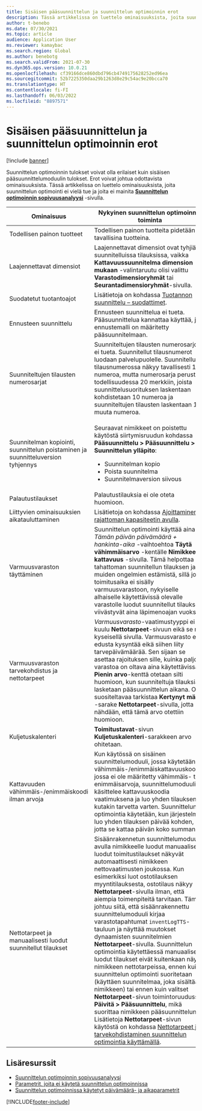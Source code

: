 ```yaml
---
title: Sisäisen pääsuunnittelun ja suunnittelun optimoinnin erot
description: Tässä artikkelissa on luettelo ominaisuuksista, joita suunnittelun optimointi ei vielä tue ja joita ei mainita suunnittelun optimoinnin sopivuusanalyysisivulla.
author: t-benebo
ms.date: 07/30/2021
ms.topic: article
audience: Application User
ms.reviewer: kamaybac
ms.search.region: Global
ms.author: benebotg
ms.search.validFrom: 2021-07-30
ms.dyn365.ops.version: 10.0.21
ms.openlocfilehash: cf39166dce860dbd796cb4749175628252ed96ea
ms.sourcegitcommit: 52b7225350daa29b1263d8e29c54ac9e20bcca70
ms.translationtype: HT
ms.contentlocale: fi-FI
ms.lasthandoff: 06/03/2022
ms.locfileid: "8897571"
---
```

# <a name="differences-between-built-in-master-planning-and-planning-optimization"></a>Sisäisen pääsuunnittelun ja suunnittelun optimoinnin erot

[!include [banner](../../includes/banner.md)]

Suunnittelun optimoinnin tulokset voivat olla erilaiset kuin sisäisen pääsuunnittelumoduulin tulokset. Erot voivat johtua odottavista ominaisuuksista. Tässä artikkelissa on luettelo ominaisuuksista, joita suunnittelun optimointi ei vielä tue ja joita ei mainita **[Suunnittelun optimoinnin sopivuusanalyysi](planning-optimization-fit-analysis.md)** -sivulla.

| Ominaisuus | Nykyinen suunnittelun optimoinnin toiminta |
|---|---|
| Todellisen painon tuotteet | Todellisen painon tuotteita pidetään tavallisina tuotteina.|
| Laajennettavat dimensiot | Laajennettavat dimensiot ovat tyhjiä suunnitelluissa tilauksissa, vaikka **Kattavuussuunnitelma dimension mukaan** -valintaruutu olisi valittu **Varastodimensioryhmät** tai **Seurantadimensioryhmät**-sivulla. |
| Suodatetut tuotantoajot | Lisätietoja on kohdassa [Tuotannon suunnittelu – suodattimet](production-planning.md#filters). |
| Ennusteen suunnittelu | Ennusteen suunnittelua ei tueta. Pääsuunnittelua kannattaa käyttää, jos ennustemalli on määritetty pääsuunnitelmaan. |
| Suunniteltujen tilausten numerosarjat | Suunniteltujen tilausten numerosarjoja ei tueta. Suunnitellut tilausnumerot luodaan palvelupuolelle. Suunnitellussa tilausnumerossa näkyy tavallisesti 10 numeroa, mutta numerosarja perustuu todellisuudessa 20 merkkiin, joista suunnittelusuorituksen laskentaan kohdistetaan 10 numeroa ja suunniteltujen tilausten laskentaan 10 muuta numeroa. |
| Suunnitelman kopiointi, suunnittelun poistaminen ja suunnitteluversion tyhjennys | <p>Seuraavat nimikkeet on poistettu käytöstä siirtymisruudun kohdassa **Pääsuunnittelu \> Pääsuunnittelu \> Suunnittelun ylläpito**:</p><ul><li>Suunnitelman kopio</li><li>Poista suunnitelma</li><li>Suunnitelmaversion siivous</li></ul> |
| Palautustilaukset | Palautustilauksia ei ole oteta huomioon. |
| Liittyvien ominaisuuksien aikatauluttaminen | Lisätietoja on kohdassa [Ajoittaminen rajattoman kapasiteetin avulla](infinite-capacity-planning.md#limitations). |
| Varmuusvaraston täyttäminen | Suunnittelun optimointi käyttää aina *Tämän päivän päivämäärä + hankinta-aika* -vaihtoehtoa **Täytä vähimmäisarvo** -kentälle **Nimikkeen kattavuus** -sivulla. Tämä helpottaa tahattoman suunnitellun tilauksen ja muiden ongelmien estämistä, sillä jos toimitusaika ei sisälly varmuusvarastoon, nykyiselle alhaiselle käytettävissä olevalle varastolle luodut suunnitellut tilaukset viivästyvät aina läpimenoajan vuoksi. |
| Varmuusvaraston tarvekohdistus ja nettotarpeet | *Varmuusvarasto*-vaatimustyyppi ei kuulu **Nettotarpeet**-sivuun eikä se näy kyseisellä sivulla. Varmuusvarasto ei edusta kysyntää eikä siihen liity tarvepäivämäärää. Sen sijaan se asettaa rajoituksen sille, kuinka paljon varastoa on oltava aina käytettävissä. **Pienin arvo**-kenttä otetaan silti huomioon, kun suunniteltuja tilauksia lasketaan pääsuunnittelun aikana. On suositeltavaa tarkistaa **Kertynyt määrä** -sarake **Nettotarpeet**-sivulla, jotta nähdään, että tämä arvo otettiin huomioon. |
| Kuljetuskalenteri | **Toimitustavat**-sivun **Kuljetuskalenteri**-sarakkeen arvo ohitetaan. |
| Kattavuuden vähimmäis-/enimmäiskoodi ilman arvoja| Kun käytössä on sisäinen suunnittelumoduuli, jossa käytetään vähimmäis-/enimmäiskattavuuskoodia, jossa ei ole määritetty vähimmäis- tai enimmäisarvoja, suunnittelumoduuli käsittelee kattavuuskoodia vaatimuksena ja luo yhden tilauksen kutakin tarvetta varten. Suunnittelun optimointia käytetään, kun järjestelmä luo yhden tilauksen päivää kohden, jotta se kattaa päivän koko summan.  |
| Nettotarpeet ja manuaalisesti luodut suunnitellut tilaukset | Sisäänrakennetun suunnittelumoduulin avulla nimikkeelle luodut manuaalisesti luodut toimitustilaukset näkyvät automaattisesti nimikkeen nettovaatimusten joukossa. Kun esimerkiksi luot ostotilauksen myyntitilauksesta, ostotilaus näkyy **Nettotarpeet**-sivulla ilman, että aiempia toimenpiteitä tarvitaan. Tämä johtuu siitä, että sisäänrakennettu suunnittelumoduuli kirjaa varastotapahtumat `inventLogTTS`-tauluun ja näyttää muutokset dynaamisten suunnitelmien **Nettotarpeet**-sivulla. Suunnittelun optimointia käytettäessä manuaalisesti luodut tilaukset eivät kuitenkaan näy nimikkeen nettotarpeissa, ennen kuin suunnittelun optimointi suoritetaan (käyttäen suunnitelmaa, joka sisältää nimikkeen) tai ennen kuin valitset **Nettotarpeet**-sivun toimintoruudussa **Päivitä \> Pääsuunnittelu**, mikä suorittaa nimikkeen pääsuunnittelun. Lisätietoja **Nettotarpeet**-sivun käytöstä on kohdassa [Nettotarpeet ja tarvekohdistaminen suunnittelun optimointia käyttämällä](net-requirements.md). |

## <a name="additional-resources"></a>Lisäresurssit

- [Suunnittelun optimoinnin sopivuusanalyysi](planning-optimization-fit-analysis.md)
- [Parametrit, joita ei käytetä suunnittelun optimoinnissa](not-used-parameters.md)
- [Suunnittelun optimoinnissa käytetyt päivämäärä- ja aikaparametrit](date-time-used.md)

[!INCLUDE[footer-include](../../../includes/footer-banner.md)]
